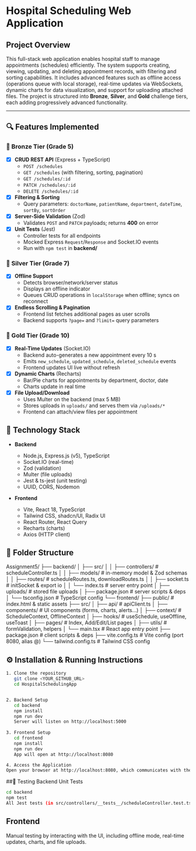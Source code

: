 # Hospital Scheduling Web Application

## Project Overview
This full-stack web application enables hospital staff to manage appointments (schedules) efficiently. The system supports creating, viewing, updating, and deleting appointment records, with filtering and sorting capabilities. It includes advanced features such as offline access (operations queue with local storage), real-time updates via WebSockets, dynamic charts for data visualization, and support for uploading attached files. The project is structured into **Bronze**, **Silver**, and **Gold** challenge tiers, each adding progressively advanced functionality.

---

## 🔍 Features Implemented

### 🥉 Bronze Tier (Grade 5)
- [x] **CRUD REST API** (Express + TypeScript)  
  - `POST /schedules`  
  - `GET /schedules` (with filtering, sorting, pagination)  
  - `GET /schedules/:id`  
  - `PATCH /schedules/:id`  
  - `DELETE /schedules/:id`
- [x] **Filtering & Sorting**  
  - Query parameters: `doctorName`, `patientName`, `department`, `dateTime`, `sortBy`, `sortOrder`
- [x] **Server-Side Validation** (Zod)  
  - Validates `POST` and `PATCH` payloads; returns **400** on error
- [x] **Unit Tests** (Jest)  
  - Controller tests for all endpoints  
  - Mocked Express `Request`/`Response` and Socket.IO events  
  - Run with `npm test` in **backend/**

### 🥈 Silver Tier (Grade 7)
- [x] **Offline Support**  
  - Detects browser/network/server status  
  - Displays an offline indicator  
  - Queues CRUD operations in `localStorage` when offline; syncs on reconnect
- [x] **Endless Scrolling & Pagination**  
  - Frontend list fetches additional pages as user scrolls  
  - Backend supports `?page=` and `?limit=` query parameters

### 🥇 Gold Tier (Grade 10)
- [x] **Real-Time Updates** (Socket.IO)  
  - Backend auto-generates a new appointment every 10 s  
  - Emits `new_schedule`, `updated_schedule`, `deleted_schedule` events  
  - Frontend updates UI live without refresh
- [x] **Dynamic Charts** (Recharts)  
  - Bar/Pie charts for appointments by department, doctor, date  
  - Charts update in real time
- [x] **File Upload/Download**  
  - Uses Multer on the backend (max 5 MB)  
  - Stores uploads in `uploads/` and serves them via `/uploads/*`  
  - Frontend can attach/view files per appointment



## 🚀 Technology Stack

- **Backend**  
  - Node.js, Express.js (v5), TypeScript  
  - Socket.IO (real-time)  
  - Zod (validation)  
  - Multer (file uploads)  
  - Jest & ts-jest (unit testing)  
  - UUID, CORS, Nodemon

- **Frontend**  
  - Vite, React 18, TypeScript  
  - Tailwind CSS, shadcn/UI, Radix UI  
  - React Router, React Query  
  - Recharts (charts)  
  - Axios (HTTP client)



## 📁 Folder Structure

Assignment5/ ├── backend/ │ ├── src/ │ │ ├── controllers/ # scheduleController.ts │ │ ├── models/ # in-memory model & Zod schemas │ │ ├── routes/ # scheduleRoutes.ts, downloadRoutes.ts │ │ ├── socket.ts # initSocket & export io │ │ └── index.ts # server entry point │ ├── uploads/ # stored file uploads │ ├── package.json # server scripts & deps │ └── tsconfig.json # TypeScript config └── frontend/ ├── public/ # index.html & static assets ├── src/ │ ├── api/ # apiClient.ts │ ├── components/ # UI components (forms, charts, alerts…) │ ├── context/ # ScheduleContext, OfflineContext │ ├── hooks/ # useSchedule, useOffline, useToast │ ├── pages/ # Index, Add/Edit/List pages │ ├── utils/ # formValidation, helpers │ └── main.tsx # React app entry point ├── package.json # client scripts & deps ├── vite.config.ts # Vite config (port 8080, alias @) └── tailwind.config.ts # Tailwind CSS config

## ⚙️ Installation & Running Instructions

```sh
1. Clone the repository 
   git clone <YOUR_GITHUB_URL>
   cd HospitalSchedulingApp


2. Backend Setup
   cd backend
   npm install
   npm run dev
   Server will listen on http://localhost:5000
  
3. Frontend Setup
   cd frontend
   npm install
   npm run dev
   App will open at http://localhost:8080

4. Access the Application
Open your browser at http://localhost:8080, which communicates with the backend at http://localhost:5000.

```

##🧪 Testing
Backend Unit Tests
```sh
cd backend
npm test
All Jest tests (in src/controllers/__tests__/scheduleController.test.ts) should pass.
```
## Frontend
Manual testing by interacting with the UI, including offline mode, real-time updates, charts, and file uploads.





